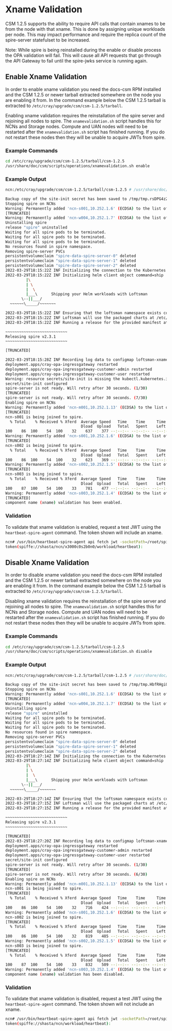 # Xname Validation

CSM 1.2.5 supports the ability to require API calls that contain xnames to be
from the node with that xname. This is done by assigning unique workloads per
node. This may impact performance and require the replica count of the
spire-server statefulset to be increased.

Note: While spire is being reinstalled during the enable or disable process the
OPA validation will fail. This will cause all API requests that go through the
API Gateway to fail until the spire-jwks service is running again.

## Enable Xname Validation

In order to enable xname validation you need the docs-csm RPM installed and the
CSM 1.2.5 or newer tarball extracted somewhere on the node you are enabling it
from. In the command example below the CSM 1.2.5 tarball is extracted to
`/etc/cray/upgrade/csm/csm-1.2.5/tarball`.

Enabling xname validation requires the reinstallation of the spire server and
rejoining all nodes to spire. The `xnamevalidation.sh` script handles this for
NCNs and Storage nodes. Compute and UAN nodes will need to be restarted after
the `xnamevalidation.sh` script has finished running. If you do not restart
these nodes then they will be unable to acquire JWTs from spire.

### Example Commands

```bash
cd /etc/cray/upgrade/csm/csm-1.2.5/tarball/csm-1.2.5
/usr/share/doc/csm/scripts/operations/xnamevalidation.sh enable
```

### Example Output

```bash
ncn:/etc/cray/upgrade/csm/csm-1.2.5/tarball/csm-1.2.5 # /usr/share/doc/csm/scripts/operations/xnamevalidation.sh enable

Backup copy of the site-init secret has been saved to /tmp/tmp.rsDPG4zZf6/site-init.yaml
Stopping spire on NCNs
Warning: Permanently added 'ncn-s001,10.252.1.6' (ECDSA) to the list of known hosts.
[TRUNCATED]
Warning: Permanently added 'ncn-w004,10.252.1.7' (ECDSA) to the list of known hosts.
Uninstalling spire
release "spire" uninstalled
Waiting for all spire pods to be terminated.
Waiting for all spire pods to be terminated.
Waiting for all spire pods to be terminated.
No resources found in spire namespace.
Removing spire-server PVCs
persistentvolumeclaim "spire-data-spire-server-0" deleted
persistentvolumeclaim "spire-data-spire-server-1" deleted
persistentvolumeclaim "spire-data-spire-server-2" deleted
2022-03-29T18:15:22Z INF Initializing the connection to the Kubernetes cluster using KUBECONFIG (system default), and context (current-context) command=ship
2022-03-29T18:15:22Z INF Initializing helm client object command=ship
         |\
         | \
         |  \
         |___\      Shipping your Helm workloads with Loftsman
       \--||___/
  ~~~~~~\_____/~~~~~~~

2022-03-29T18:15:22Z INF Ensuring that the loftsman namespace exists command=ship
2022-03-29T18:15:22Z INF Loftsman will use the packaged charts at /etc/cray/upgrade/csm/csm-1.2.5/tarball/csm-1.2.5/helm as the Helm install source command=ship
2022-03-29T18:15:22Z INF Running a release for the provided manifest at /tmp/tmp.rsDPG4zZf6/manifest.yaml command=ship

~~~~~~~~~~~~~~~~~~~~~~~~~~~
Releasing spire v2.3.1
~~~~~~~~~~~~~~~~~~~~~~~~~~~

[TRUNCATED]

2022-03-29T18:15:28Z INF Recording log data to configmap loftsman-xnamevalidation-ship-log in namespace loftsman command=ship
deployment.apps/cray-opa-ingressgateway restarted
deployment.apps/cray-opa-ingressgateway-customer-admin restarted
deployment.apps/cray-opa-ingressgateway-customer-user restarted
Warning: resource secrets/site-init is missing the kubectl.kubernetes.io/last-applied-configuration annotation which is required by kubectl apply. kubectl apply should only be used on resources created declaratively by either kubectl create --save-config or kubectl apply. The missing annotation will be patched automatically.
secret/site-init configured
spire-server is not ready. Will retry after 30 seconds. (1/30)
[TRUNCATED]
spire-server is not ready. Will retry after 30 seconds. (7/30)
Enabling spire on NCNs
Warning: Permanently added 'ncn-m001,10.252.1.13' (ECDSA) to the list of known hosts.
[TRUNCATED]
ncn-s001 is being joined to spire.
  % Total    % Received % Xferd  Average Speed   Time    Time     Time  Current
                                 Dload  Upload   Total   Spent    Left  Speed
100    86  100    54  100    32    637    377 --:--:-- --:--:-- --:--:--  1023
Warning: Permanently added 'ncn-s001,10.252.1.6' (ECDSA) to the list of known hosts.
[TRUNCATED]
ncn-s002 is being joined to spire.
  % Total    % Received % Xferd  Average Speed   Time    Time     Time  Current
                                 Dload  Upload   Total   Spent    Left  Speed
100    86  100    54  100    32    623    369 --:--:-- --:--:-- --:--:--  1000
Warning: Permanently added 'ncn-s002,10.252.1.5' (ECDSA) to the list of known hosts.
[TRUNCATED]
ncn-s003 is being joined to spire.
  % Total    % Received % Xferd  Average Speed   Time    Time     Time  Current
                                 Dload  Upload   Total   Spent    Left  Speed
100    87  100    54  100    33    781    477 --:--:-- --:--:-- --:--:--  1279
Warning: Permanently added 'ncn-s003,10.252.1.4' (ECDSA) to the list of known hosts.
[TRUNCATED]
component name (xname) validation has been enabled.
```

### Validation

To validate that xname validation is enabled, request a test JWT using the
`heartbeat-spire-agent` command. The token shown will include an xname.

```bash
ncn# /usr/bin/heartbeat-spire-agent api fetch jwt -socketPath=/root/spire/agent.sock -audience test | head -n1
token(spiffe://shasta/ncn/x3000c0s2b0n0/workload/heartbeat):
```

## Disable Xname Validation

In order to disable xname validation you need the docs-csm RPM installed and the
CSM 1.2.5 or newer tarball extracted somewhere on the node you are enabling it
from. In the command example below the CSM 1.2.5 tarball is extracted to
`/etc/cray/upgrade/csm/csm-1.2.5/tarball`.

Disabling xname validation requires the reinstallation of the spire server and
rejoining all nodes to spire. The `xnamevalidation.sh` script handles this for
NCNs and Storage nodes. Compute and UAN nodes will need to be restarted after
the `xnamevalidation.sh` script has finished running. If you do not restart
these nodes then they will be unable to acquire JWTs from spire.

### Example Commands

```bash
cd /etc/cray/upgrade/csm/csm-1.2.5/tarball/csm-1.2.5
/usr/share/doc/csm/scripts/operations/xnamevalidation.sh disable
```

### Example Output

```bash
ncn:/etc/cray/upgrade/csm/csm-1.2.5/tarball/csm-1.2.5 # /usr/share/doc/csm/scripts/operations/xnamevalidation.sh disable

Backup copy of the site-init secret has been saved to /tmp/tmp.HbfRHgiQzP/site-init.yaml
Stopping spire on NCNs
Warning: Permanently added 'ncn-s001,10.252.1.6' (ECDSA) to the list of known hosts.
[TRUNCATED]
Warning: Permanently added 'ncn-w004,10.252.1.7' (ECDSA) to the list of known hosts.
Uninstalling spire
release "spire" uninstalled
Waiting for all spire pods to be terminated.
Waiting for all spire pods to be terminated.
Waiting for all spire pods to be terminated.
No resources found in spire namespace.
Removing spire-server PVCs
persistentvolumeclaim "spire-data-spire-server-0" deleted
persistentvolumeclaim "spire-data-spire-server-1" deleted
persistentvolumeclaim "spire-data-spire-server-2" deleted
2022-03-29T18:27:14Z INF Initializing the connection to the Kubernetes cluster using KUBECONFIG (system default), and context (current-context) command=ship
2022-03-29T18:27:14Z INF Initializing helm client object command=ship
         |\
         | \
         |  \
         |___\      Shipping your Helm workloads with Loftsman
       \--||___/
  ~~~~~~\_____/~~~~~~~

2022-03-29T18:27:14Z INF Ensuring that the loftsman namespace exists command=ship
2022-03-29T18:27:15Z INF Loftsman will use the packaged charts at /etc/cray/upgrade/csm/csm-1.2.5/tarball/csm-1.2.5/helm as the Helm install source command=ship
2022-03-29T18:27:15Z INF Running a release for the provided manifest at /tmp/tmp.HbfRHgiQzP/manifest.yaml command=ship

~~~~~~~~~~~~~~~~~~~~~~~~~~~
Releasing spire v2.3.1
~~~~~~~~~~~~~~~~~~~~~~~~~~~

[TRUNCATED]
2022-03-29T18:27:20Z INF Recording log data to configmap loftsman-xnamevalidation-ship-log in namespace loftsman command=ship
deployment.apps/cray-opa-ingressgateway restarted
deployment.apps/cray-opa-ingressgateway-customer-admin restarted
deployment.apps/cray-opa-ingressgateway-customer-user restarted
secret/site-init configured
spire-server is not ready. Will retry after 30 seconds. (1/30)
[TRUNCATED]
spire-server is not ready. Will retry after 30 seconds. (6/30)
Enabling spire on NCNs
Warning: Permanently added 'ncn-m001,10.252.1.13' (ECDSA) to the list of known hosts.
ncn-s001 is being joined to spire.
[TRUNCATED]
  % Total    % Received % Xferd  Average Speed   Time    Time     Time  Current
                                 Dload  Upload   Total   Spent    Left  Speed
100    86  100    54  100    32    716    424 --:--:-- --:--:-- --:--:--  1146
Warning: Permanently added 'ncn-s001,10.252.1.6' (ECDSA) to the list of known hosts.
ncn-s002 is being joined to spire.
[TRUNCATED]
  % Total    % Received % Xferd  Average Speed   Time    Time     Time  Current
                                 Dload  Upload   Total   Spent    Left  Speed
100    86  100    54  100    32    819    485 --:--:-- --:--:-- --:--:--  1323
Warning: Permanently added 'ncn-s002,10.252.1.5' (ECDSA) to the list of known hosts.
ncn-s003 is being joined to spire.
[TRUNCATED]
  % Total    % Received % Xferd  Average Speed   Time    Time     Time  Current
                                 Dload  Upload   Total   Spent    Left  Speed
100    87  100    54  100    33    832    509 --:--:-- --:--:-- --:--:--  1359
Warning: Permanently added 'ncn-s003,10.252.1.4' (ECDSA) to the list of known hosts.
component name (xname) validation has been disabled.
```

### Validation

To validate that xname validation is disabled, request a test JWT using the
`heartbeat-spire-agent` command. The token shown will not include an xname.

```bash
ncn# /usr/bin/heartbeat-spire-agent api fetch jwt -socketPath=/root/spire/agent.sock -audience test | head -n1
token(spiffe://shasta/ncn/workload/heartbeat):
```
